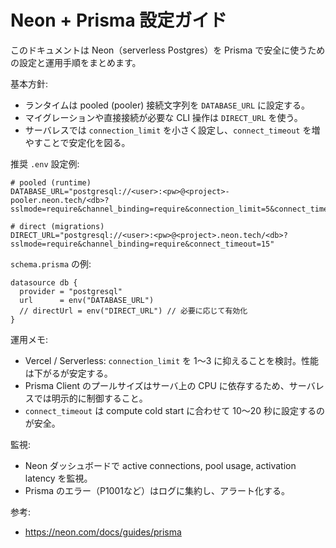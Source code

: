 # Neon + Prisma 設定ガイド

このドキュメントは Neon（serverless Postgres）を Prisma で安全に使うための設定と運用手順をまとめます。

基本方針:

- ランタイムは pooled (pooler) 接続文字列を `DATABASE_URL` に設定する。
- マイグレーションや直接接続が必要な CLI 操作は `DIRECT_URL` を使う。
- サーバレスでは `connection_limit` を小さく設定し、`connect_timeout` を増やすことで安定化を図る。

推奨 `.env` 設定例:

```
# pooled (runtime)
DATABASE_URL="postgresql://<user>:<pw>@<project>-pooler.neon.tech/<db>?sslmode=require&channel_binding=require&connection_limit=5&connect_timeout=15&pool_timeout=20"

# direct (migrations)
DIRECT_URL="postgresql://<user>:<pw>@<project>.neon.tech/<db>?sslmode=require&channel_binding=require&connect_timeout=15"
```

`schema.prisma` の例:

```prisma
datasource db {
  provider = "postgresql"
  url      = env("DATABASE_URL")
  // directUrl = env("DIRECT_URL") // 必要に応じて有効化
}
```

運用メモ:
- Vercel / Serverless: `connection_limit` を 1〜3 に抑えることを検討。性能は下がるが安定する。
- Prisma Client のプールサイズはサーバ上の CPU に依存するため、サーバレスでは明示的に制御すること。
- `connect_timeout` は compute cold start に合わせて 10〜20 秒に設定するのが安全。

監視:
- Neon ダッシュボードで active connections, pool usage, activation latency を監視。
- Prisma のエラー（P1001など）はログに集約し、アラート化する。

参考:
- https://neon.com/docs/guides/prisma
